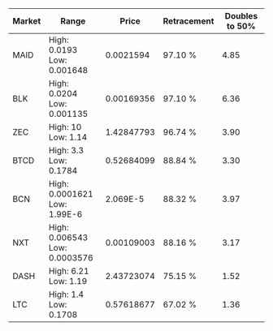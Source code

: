 | Market | Range | Price| Retracement | Doubles to 50% |
| --- | --- | --- | --- | --- |
| MAID | High: 0.0193<br />Low: 0.001648 | 0.0021594 | 97.10 % | 4.85 |
| BLK | High: 0.0204<br />Low: 0.001135 | 0.00169356 | 97.10 % | 6.36 |
| ZEC | High: 10<br />Low: 1.14 | 1.42847793 | 96.74 % | 3.90 |
| BTCD | High: 3.3<br />Low: 0.1784 | 0.52684099 | 88.84 % | 3.30 |
| BCN | High: 0.0001621<br />Low: 1.99E-6 | 2.069E-5 | 88.32 % | 3.97 |
| NXT | High: 0.006543<br />Low: 0.0003576 | 0.00109003 | 88.16 % | 3.17 |
| DASH | High: 6.21<br />Low: 1.19 | 2.43723074 | 75.15 % | 1.52 |
| LTC | High: 1.4<br />Low: 0.1708 | 0.57618677 | 67.02 % | 1.36 |
